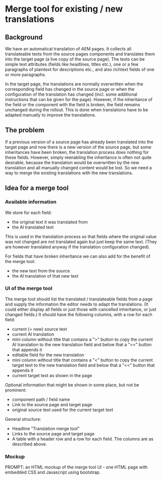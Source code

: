 # Merge tool for existing / new translations

## Background

We have an automatical translation of AEM pages. It collects all translateable texts from the source pages
components and translates them into the target page (a live copy of the source page).
The texts can be simple text attributes (fields like headlines, titles etc.),
one or a few paragraphs of plaintext for descriptions etc., and also richtext fields of one or more paragraphs.

In the target page, the translations are normally overwritten when the corresponding field has changed in the source
page or when the configuration of the translation has changed (incl. some additional instructions that can be given
for the page). However, if the inheritance of the field or the component with the field is broken, the field remains
unchanged during the rollout. This is done when translations have to be adapted manually to improve the translations.

## The problem

If a previous version of a source page has already been translated into the target page and now there is a new version
of the source page, but some inheritances have been broken, the translation process does nothing for these fields.
However, simply reenabling the inheritance is often not quite desirable, because the translation would be
overwritten by the new translation and all manually changed content would be lost. So we need a way to merge the
existing translations with the new translations.

## Idea for a merge tool

### Available information

We store for each field:

- the original text it was translated from
- the AI translated text

This is used in the translation process so that fields where the original value was not changed are not translated
again but just keep the same text. (They are however translated anyway if the translation configuration changed).

For fields that have broken inheritance we can also add for the benefit of the merge tool:

- the new text from the source
- the AI translation of that new text

### UI of the merge tool

The merge tool should list the translated / translateable fields from a page and supply the information the editor
needs to adapt the translations. (It could either display all fields or just those with cancelled inheritance, or
just changed fields.) It should have the following columns, with a row for each field:

- current (= new) source text
- current AI translation
- mini column without title that contains a ">" button to copy the current AI translation to the new translation
  field and below that a "<<" button that appends it
- editable field for the new translation
- mini column without title that contains a "<" button to copy the current target text to the new translation field
  and below that a "<<" button that appends it
- current target text as shown in the page

Optional information that might be shown in some place, but not be prominent:

- component path / field name
- Link to the source page and target page
- original source text used for the current target text

General structure:

- Headline "Translation merge tool"
- Links to the source page and target page
- A table with a header row and a row for each field. The columns are as described above.

### Mockup

PROMPT: an HTML mockup of the merge tool UI - one HTML page with embedded CSS and Javascript using bootstrap.
